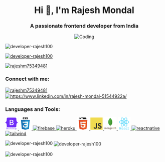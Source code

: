 
<h1 align="center">Hi 👋, I'm Rajesh Mondal</h1>
<h3 align="center">A passionate frontend developer from India</h3>

<div align="center">
    <img alt="Coding" width="400" src="https://c.tenor.com/rePDfDWO3XoAAAAd/hacking.gif"/>
</div>

<p align="left"> <img src="https://komarev.com/ghpvc/?username=developer-rajesh100&label=Profile%20views&color=0e75b6&style=flat" alt="developer-rajesh100" /> </p>

<p align="left"> <a href="https://github.com/ryo-ma/github-profile-trophy"><img src="https://github-profile-trophy.vercel.app/?username=developer-rajesh100" alt="developer-rajesh100" /></a> </p>

<p align="left"> <a href="https://twitter.com/rajeshm75349481" target="blank"><img src="https://img.shields.io/twitter/follow/rajeshm75349481?logo=twitter&style=for-the-badge" alt="rajeshm75349481" /></a> </p>

<h3 align="left">Connect with me:</h3>
<p align="left">
<a href="https://twitter.com/rajeshm75349481" target="blank"><img align="center" src="https://raw.githubusercontent.com/rahuldkjain/github-profile-readme-generator/master/src/images/icons/Social/twitter.svg" alt="rajeshm75349481" height="30" width="40" /></a>
<a href="https://www.linkedin.com/in/rajesh-mondal-51544922a/" target="_blank"><img align="center" src="https://raw.githubusercontent.com/rahuldkjain/github-profile-readme-generator/master/src/images/icons/Social/linked-in-alt.svg" alt="https://www.linkedin.com/in/rajesh-mondal-51544922a/" height="30" width="40" /></a>
</p>

<h3 align="left">Languages and Tools:</h3>
<p align="left"> <a href="https://getbootstrap.com" target="_blank" rel="noreferrer"> <img src="https://raw.githubusercontent.com/devicons/devicon/master/icons/bootstrap/bootstrap-plain-wordmark.svg" alt="bootstrap" width="40" height="40"/> </a> <a href="https://www.w3schools.com/css/" target="_blank" rel="noreferrer"> <img src="https://raw.githubusercontent.com/devicons/devicon/master/icons/css3/css3-original-wordmark.svg" alt="css3" width="40" height="40"/> </a> <a href="https://firebase.google.com/" target="_blank" rel="noreferrer"> <img src="https://www.vectorlogo.zone/logos/firebase/firebase-icon.svg" alt="firebase" width="40" height="40"/> </a> <a href="https://heroku.com" target="_blank" rel="noreferrer"> <img src="https://www.vectorlogo.zone/logos/heroku/heroku-icon.svg" alt="heroku" width="40" height="40"/> </a> <a href="https://www.w3.org/html/" target="_blank" rel="noreferrer"> <img src="https://raw.githubusercontent.com/devicons/devicon/master/icons/html5/html5-original-wordmark.svg" alt="html5" width="40" height="40"/> </a> <a href="https://developer.mozilla.org/en-US/docs/Web/JavaScript" target="_blank" rel="noreferrer"> <img src="https://raw.githubusercontent.com/devicons/devicon/master/icons/javascript/javascript-original.svg" alt="javascript" width="40" height="40"/> </a> <a href="https://www.mongodb.com/" target="_blank" rel="noreferrer"> <img src="https://raw.githubusercontent.com/devicons/devicon/master/icons/mongodb/mongodb-original-wordmark.svg" alt="mongodb" width="40" height="40"/> </a> <a href="https://reactjs.org/" target="_blank" rel="noreferrer"> <img src="https://raw.githubusercontent.com/devicons/devicon/master/icons/react/react-original-wordmark.svg" alt="react" width="40" height="40"/> </a> <a href="https://reactnative.dev/" target="_blank" rel="noreferrer"> <img src="https://reactnative.dev/img/header_logo.svg" alt="reactnative" width="40" height="40"/> </a> <a href="https://tailwindcss.com/" target="_blank" rel="noreferrer"> <img src="https://www.vectorlogo.zone/logos/tailwindcss/tailwindcss-icon.svg" alt="tailwind" width="40" height="40"/> </a> </p>

<p><img align="left" src="https://github-readme-stats.vercel.app/api/top-langs?username=developer-rajesh100&show_icons=true&locale=en&layout=compact" alt="developer-rajesh100" /></p>

<p>&nbsp;<img align="center" src="https://github-readme-stats.vercel.app/api?username=developer-rajesh100&show_icons=true&locale=en" alt="developer-rajesh100" /></p>

<p><img align="center" src="https://github-readme-streak-stats.herokuapp.com/?user=developer-rajesh100&" alt="developer-rajesh100" /></p>



